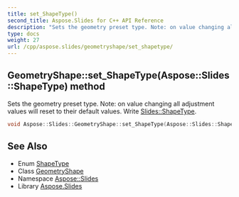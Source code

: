 ```yaml
---
title: set_ShapeType()
second_title: Aspose.Slides for C++ API Reference
description: "Sets the geometry preset type. Note: on value changing all adjustment values will reset to their default values. Write Slides::ShapeType."
type: docs
weight: 27
url: /cpp/aspose.slides/geometryshape/set_shapetype/
---
```

## GeometryShape::set_ShapeType(Aspose::Slides::ShapeType) method


Sets the geometry preset type. Note: on value changing all adjustment values will reset to their default values. Write [Slides::ShapeType](../../shapetype/).

```cpp
void Aspose::Slides::GeometryShape::set_ShapeType(Aspose::Slides::ShapeType value) override
```

## See Also

* Enum [ShapeType](../shapetype/)
* Class [GeometryShape](./)
* Namespace [Aspose::Slides](../)
* Library [Aspose.Slides](../../)